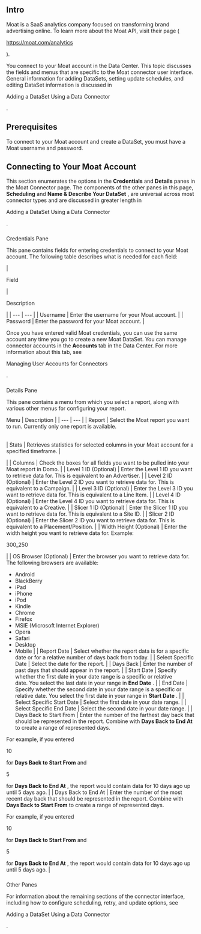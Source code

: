 

Intro
-------

Moat is a SaaS analytics company focused on transforming brand advertising online. To learn more about the Moat API, visit their page (

https://moat.com/analytics

).


 You connect to your Moat account in the Data Center. This topic discusses the fields and menus that are specific to the Moat connector user interface. General information for adding DataSets, setting update schedules, and editing DataSet information is discussed in

Adding a DataSet Using a Data Connector

.


 Prerequisites
---------------

To connect to your Moat account and create a DataSet, you must have a Moat username and password.


 Connecting to Your Moat Account
---------------------------------


 This section enumerates the options in the
 **Credentials**
 and
 **Details**
 panes in the Moat Connector page. The components of the other panes in this page,
 **Scheduling**
 and
 **Name & Describe Your DataSet**
 , are universal across most connector types and are discussed in greater length in

Adding a DataSet Using a Data Connector

.


###

Credentials Pane


 This pane contains fields for entering credentials to connect to your Moat account. The following table describes what is needed for each field:


|

Field

|

Description

|
| --- | --- |
|
 Username
  |
 Enter the username for your Moat account.
  |
|
 Password
  |
 Enter the password for your Moat account.
  |


 Once you have entered valid Moat credentials, you can use the same account any time you go to create a new Moat DataSet. You can manage connector accounts in the
 **Accounts**
 tab in the Data Center. For more information about this tab, see

Managing User Accounts for Connectors

.


###
 Details Pane

This pane contains a menu from which you select a report, along with various other menus for configuring your report.


 Menu
  |
 Description
  |
| --- | --- |
|
 Report
  |
 Select the Moat report you want to run. Currently only one report is available.


|  |  |
| --- | --- |
|
 Stats
  |
 Retrieves statistics for selected columns in your Moat account for a specified timeframe.
  |

|
|
 Columns
  |
 Check the boxes for all fields you want to be pulled into your Moat report in Domo.
  |
|
 Level 1 ID (Optional)
  |
 Enter the Level 1 ID you want to retrieve data for. This is equivalent to an Advertiser.
  |
|
 Level 2 ID (Optional)
  |
 Enter the Level 2 ID you want to retrieve data for. This is equivalent to a Campaign.
  |
|
 Level 3 ID (Optional)
  |
 Enter the Level 3 ID you want to retrieve data for. This is equivalent to a Line Item.
  |
|
 Level 4 ID (Optional)
  |
 Enter the Level 4 ID you want to retrieve data for. This is equivalent to a Creative.
  |
|
 Slicer 1 ID (Optional)
  |
 Enter the Slicer 1 ID you want to retrieve data for. This is equivalent to a Site ID.
  |
|
 Slicer 2 ID (Optional)
  |
 Enter the Slicer 2 ID you want to retrieve data for. This is equivalent to a Placement/Position.
  |
|
 Width Height (Optional)
  |
 Enter the width height you want to retrieve data for. Example:

300\_250

|
|
 OS Browser (Optional)
  |
 Enter the browser you want to retrieve data for. The following browsers are available:
 * Android
* BlackBerry
* iPad
* iPhone
* iPod
* Kindle
* Chrome
* Firefox
* MSIE (Microsoft Internet Explorer)
* Opera
* Safari
* Desktop
* Mobile
 |
|
 Report Date
  |
 Select whether the report data is for a specific date or for a relative number of days back from today.
  |
|
 Select Specific Date
  |
 Select the date for the report.
  |
|
 Days Back
  |
 Enter the number of past days that should appear in the report.
  |
|
 Start Date
  |
 Specify whether the first date in your date range is a specific or relative date. You select the last date in your range in
 **End Date**
 .
  |
|
 End Date
  |
 Specify whether the second date in your date range is a specific or relative date. You select the first date in your range in
 **Start Date**
 .
  |
|
 Select Specific Start Date
  |
 Select the first date in your date range.
  |
|
 Select Specific End Date
  |
 Select the second date in your date range.
  |
|
 Days Back to Start From
  |
 Enter the number of the farthest day back that should be represented in the report. Combine with
 **Days Back to End At**
 to create a range of represented days.


 For example, if you entered

10

for
 **Days Back to Start From**
 and

5

for
 **Days Back to End At**
 , the report would contain data for 10 days ago up until 5 days ago.
  |
|
 Days Back to End At
  |
 Enter the number of the most recent day back that should be represented in the report. Combine with
 **Days Back to Start From**
 to create a range of represented days.


 For example, if you entered

10

for
 **Days Back to Start From**
 and

5

for
 **Days Back to End At**
 , the report would contain data for 10 days ago up until 5 days ago.
  |


###
 Other Panes

For information about the remaining sections of the connector interface, including how to configure scheduling, retry, and update options, see

Adding a DataSet Using a Data Connector

.

